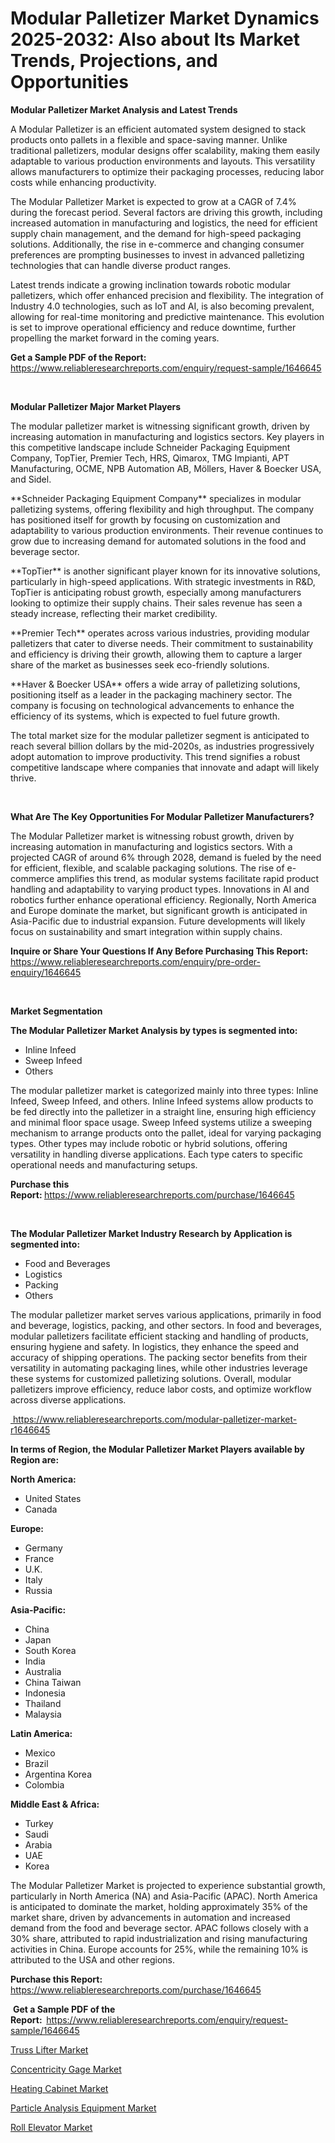 <p><h1>Modular Palletizer Market Dynamics 2025-2032: Also about Its Market Trends, Projections, and Opportunities</h1></p><p><strong>Modular Palletizer Market Analysis and Latest Trends</strong></p>
<p><p>A Modular Palletizer is an efficient automated system designed to stack products onto pallets in a flexible and space-saving manner. Unlike traditional palletizers, modular designs offer scalability, making them easily adaptable to various production environments and layouts. This versatility allows manufacturers to optimize their packaging processes, reducing labor costs while enhancing productivity.</p><p>The Modular Palletizer Market is expected to grow at a CAGR of 7.4% during the forecast period. Several factors are driving this growth, including increased automation in manufacturing and logistics, the need for efficient supply chain management, and the demand for high-speed packaging solutions. Additionally, the rise in e-commerce and changing consumer preferences are prompting businesses to invest in advanced palletizing technologies that can handle diverse product ranges.</p><p>Latest trends indicate a growing inclination towards robotic modular palletizers, which offer enhanced precision and flexibility. The integration of Industry 4.0 technologies, such as IoT and AI, is also becoming prevalent, allowing for real-time monitoring and predictive maintenance. This evolution is set to improve operational efficiency and reduce downtime, further propelling the market forward in the coming years.</p></p>
<p><strong>Get a Sample PDF of the Report:&nbsp;</strong> <a href="https://www.reliableresearchreports.com/enquiry/request-sample/1646645?utm_campaign=117&utm_medium=2&utm_source=Github&utm_content=ia&utm_term=23022025&utm_id=modular-palletizer">https://www.reliableresearchreports.com/enquiry/request-sample/1646645</a></p>
<p>&nbsp;</p>
<p><strong>Modular Palletizer Major Market Players</strong></p>
<p><p>The modular palletizer market is witnessing significant growth, driven by increasing automation in manufacturing and logistics sectors. Key players in this competitive landscape include Schneider Packaging Equipment Company, TopTier, Premier Tech, HRS, Qimarox, TMG Impianti, APT Manufacturing, OCME, NPB Automation AB, Möllers, Haver & Boecker USA, and Sidel.</p><p>**Schneider Packaging Equipment Company** specializes in modular palletizing systems, offering flexibility and high throughput. The company has positioned itself for growth by focusing on customization and adaptability to various production environments. Their revenue continues to grow due to increasing demand for automated solutions in the food and beverage sector.</p><p>**TopTier** is another significant player known for its innovative solutions, particularly in high-speed applications. With strategic investments in R&D, TopTier is anticipating robust growth, especially among manufacturers looking to optimize their supply chains. Their sales revenue has seen a steady increase, reflecting their market credibility.</p><p>**Premier Tech** operates across various industries, providing modular palletizers that cater to diverse needs. Their commitment to sustainability and efficiency is driving their growth, allowing them to capture a larger share of the market as businesses seek eco-friendly solutions.</p><p>**Haver & Boecker USA** offers a wide array of palletizing solutions, positioning itself as a leader in the packaging machinery sector. The company is focusing on technological advancements to enhance the efficiency of its systems, which is expected to fuel future growth.</p><p>The total market size for the modular palletizer segment is anticipated to reach several billion dollars by the mid-2020s, as industries progressively adopt automation to improve productivity. This trend signifies a robust competitive landscape where companies that innovate and adapt will likely thrive.</p></p>
<p>&nbsp;</p>
<p><strong>What Are The Key Opportunities For Modular Palletizer Manufacturers?</strong></p>
<p><p>The Modular Palletizer market is witnessing robust growth, driven by increasing automation in manufacturing and logistics sectors. With a projected CAGR of around 6% through 2028, demand is fueled by the need for efficient, flexible, and scalable packaging solutions. The rise of e-commerce amplifies this trend, as modular systems facilitate rapid product handling and adaptability to varying product types. Innovations in AI and robotics further enhance operational efficiency. Regionally, North America and Europe dominate the market, but significant growth is anticipated in Asia-Pacific due to industrial expansion. Future developments will likely focus on sustainability and smart integration within supply chains.</p></p>
<p><strong>Inquire or Share Your Questions If Any Before Purchasing This Report:</strong> <a href="https://www.reliableresearchreports.com/enquiry/pre-order-enquiry/1646645?utm_campaign=117&utm_medium=2&utm_source=Github&utm_content=ia&utm_term=23022025&utm_id=modular-palletizer">https://www.reliableresearchreports.com/enquiry/pre-order-enquiry/1646645</a></p>
<p>&nbsp;</p>
<p><strong>Market Segmentation</strong></p>
<p><strong>The Modular Palletizer Market Analysis by types is segmented into:</strong></p>
<p><ul><li>Inline Infeed</li><li>Sweep Infeed</li><li>Others</li></ul></p>
<p><p>The modular palletizer market is categorized mainly into three types: Inline Infeed, Sweep Infeed, and others. Inline Infeed systems allow products to be fed directly into the palletizer in a straight line, ensuring high efficiency and minimal floor space usage. Sweep Infeed systems utilize a sweeping mechanism to arrange products onto the pallet, ideal for varying packaging types. Other types may include robotic or hybrid solutions, offering versatility in handling diverse applications. Each type caters to specific operational needs and manufacturing setups.</p></p>
<p><strong>Purchase this Report:&nbsp;</strong><a href="https://www.reliableresearchreports.com/purchase/1646645?utm_campaign=117&utm_medium=2&utm_source=Github&utm_content=ia&utm_term=23022025&utm_id=modular-palletizer">https://www.reliableresearchreports.com/purchase/1646645</a></p>
<p>&nbsp;</p>
<p><strong>The Modular Palletizer Market Industry Research by Application is segmented into:</strong></p>
<p><ul><li>Food and Beverages</li><li>Logistics</li><li>Packing</li><li>Others</li></ul></p>
<p><p>The modular palletizer market serves various applications, primarily in food and beverage, logistics, packing, and other sectors. In food and beverages, modular palletizers facilitate efficient stacking and handling of products, ensuring hygiene and safety. In logistics, they enhance the speed and accuracy of shipping operations. The packing sector benefits from their versatility in automating packaging lines, while other industries leverage these systems for customized palletizing solutions. Overall, modular palletizers improve efficiency, reduce labor costs, and optimize workflow across diverse applications.</p></p>
<p><a href="https://www.reliableresearchreports.com/modular-palletizer-market-r1646645?utm_campaign=117&utm_medium=2&utm_source=Github&utm_content=ia&utm_term=23022025&utm_id=modular-palletizer">&nbsp;https://www.reliableresearchreports.com/modular-palletizer-market-r1646645</a></p>
<p><strong>In terms of Region, the Modular Palletizer Market Players available by Region are:</strong></p>
<p>
    <p> <strong> North America: </strong>
        <ul>
            <li>United States</li>
            <li>Canada</li>
        </ul>
        </p> 
    <p> <strong> Europe: </strong>
        <ul>
            <li>Germany</li>
            <li>France</li>
            <li>U.K.</li>
            <li>Italy</li>
            <li>Russia</li>
        </ul>
        </p> 
    <p> <strong> Asia-Pacific: </strong>
        <ul>
            <li>China</li>
            <li>Japan</li>
            <li>South Korea</li>
            <li>India</li>
            <li>Australia</li>
            <li>China Taiwan</li>
            <li>Indonesia</li>
            <li>Thailand</li>
            <li>Malaysia</li>
        </ul>
        </p> 
    <p> <strong> Latin America: </strong>
        <ul>
            <li>Mexico</li>
            <li>Brazil</li>
            <li>Argentina Korea</li>
            <li>Colombia</li>
        </ul>
        </p> 
    <p> <strong> Middle East & Africa: </strong>
        <ul>
            <li>Turkey</li>
            <li>Saudi</li>
            <li>Arabia</li>
            <li>UAE</li>
            <li>Korea</li>
        </ul>
    </p>
    </p>
<p><p>The Modular Palletizer Market is projected to experience substantial growth, particularly in North America (NA) and Asia-Pacific (APAC). North America is anticipated to dominate the market, holding approximately 35% of the market share, driven by advancements in automation and increased demand from the food and beverage sector. APAC follows closely with a 30% share, attributed to rapid industrialization and rising manufacturing activities in China. Europe accounts for 25%, while the remaining 10% is attributed to the USA and other regions.</p></p>
<p><strong>Purchase this Report: </strong><a href="https://www.reliableresearchreports.com/purchase/1646645?utm_campaign=117&utm_medium=2&utm_source=Github&utm_content=ia&utm_term=23022025&utm_id=modular-palletizer">https://www.reliableresearchreports.com/purchase/1646645</a></p>
<p>&nbsp;<strong>Get a Sample PDF of the Report:&nbsp;&nbsp;</strong><a href="https://www.reliableresearchreports.com/enquiry/request-sample/1646645?utm_campaign=117&utm_medium=2&utm_source=Github&utm_content=ia&utm_term=23022025&utm_id=modular-palletizer">https://www.reliableresearchreports.com/enquiry/request-sample/1646645</a></p>
<p><strong></strong></p>
<p><p><a href="https://github.com/sandoyjonet/Market-Research-Report-List-1/blob/main/truss-lifter-market.md?utm_campaign=117&utm_medium=2&utm_source=Github&utm_content=ia&utm_term=23022025&utm_id=modular-palletizer">Truss Lifter Market</a></p><p><a href="https://github.com/aoiniyaloz/Market-Research-Report-List-1/blob/main/concentricity-gage-market.md?utm_campaign=117&utm_medium=2&utm_source=Github&utm_content=ia&utm_term=23022025&utm_id=modular-palletizer">Concentricity Gage Market</a></p><p><a href="https://github.com/celpabembes/Market-Research-Report-List-1/blob/main/heating-cabinet-market.md?utm_campaign=117&utm_medium=2&utm_source=Github&utm_content=ia&utm_term=23022025&utm_id=modular-palletizer">Heating Cabinet Market</a></p><p><a href="https://github.com/voetzeszuh/Market-Research-Report-List-1/blob/main/particle-analysis-equipment-market.md?utm_campaign=117&utm_medium=2&utm_source=Github&utm_content=ia&utm_term=23022025&utm_id=modular-palletizer">Particle Analysis Equipment Market</a></p><p><a href="https://github.com/itayjedhe/Market-Research-Report-List-1/blob/main/roll-elevator-market.md?utm_campaign=117&utm_medium=2&utm_source=Github&utm_content=ia&utm_term=23022025&utm_id=modular-palletizer">Roll Elevator Market</a></p></p>